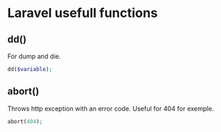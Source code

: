 # Laravel usefull functions

## dd()

For dump and die.

```php
dd($variable);
```

## abort()

Throws http exception with an error code. Useful for 404 for exemple.

```php
abort(404);
```
